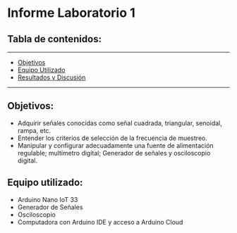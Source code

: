 # Informe Laboratorio 1

## Tabla de contenidos:
 __________________________________________________________________________________________________
- [Objetivos](#Objetivos)
- [Equipo Utilizado](#EquipoUtilizado)
- [Resultados y Discusión](#ResultadosDiscusion)
___________________________________________________________________________________________________

## Objetivos:
- Adquirir señales conocidas como señal cuadrada, triangular, senoidal, rampa, etc.
- Entender los criterios de selección de la frecuencia de muestreo.
- Manipular y configurar adecuadamente una fuente de alimentación regulable; multímetro digital; Generador de señales y osciloscopio digital.

## Equipo utilizado:
- Arduino Nano IoT 33
- Generador de Señales
- Osciloscopio
- Computadora con Arduino IDE y acceso a Arduino Cloud


